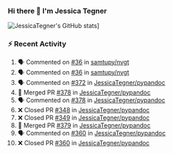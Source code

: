 ### Hi there 👋 I'm Jessica Tegner

![JessicaTegner's GitHub stats](https://github-readme-stats.vercel.app/api?username=jessicategner)]


### :zap: Recent Activity

<!--START_SECTION:activity-->
1. 🗣 Commented on [#36](https://github.com/samtupy/nvgt/pull/36#issuecomment-2440126883) in [samtupy/nvgt](https://github.com/samtupy/nvgt)
2. 🗣 Commented on [#36](https://github.com/samtupy/nvgt/pull/36#issuecomment-2440073553) in [samtupy/nvgt](https://github.com/samtupy/nvgt)
3. 🗣 Commented on [#372](https://github.com/JessicaTegner/pypandoc/pull/372#issuecomment-2440012537) in [JessicaTegner/pypandoc](https://github.com/JessicaTegner/pypandoc)
4. 🎉 Merged PR [#378](https://github.com/JessicaTegner/pypandoc/pull/378) in [JessicaTegner/pypandoc](https://github.com/JessicaTegner/pypandoc)
5. 🗣 Commented on [#378](https://github.com/JessicaTegner/pypandoc/pull/378#issuecomment-2440005793) in [JessicaTegner/pypandoc](https://github.com/JessicaTegner/pypandoc)
6. ❌ Closed PR [#348](https://github.com/JessicaTegner/pypandoc/pull/348) in [JessicaTegner/pypandoc](https://github.com/JessicaTegner/pypandoc)
7. ❌ Closed PR [#349](https://github.com/JessicaTegner/pypandoc/pull/349) in [JessicaTegner/pypandoc](https://github.com/JessicaTegner/pypandoc)
8. 🎉 Merged PR [#379](https://github.com/JessicaTegner/pypandoc/pull/379) in [JessicaTegner/pypandoc](https://github.com/JessicaTegner/pypandoc)
9. 🗣 Commented on [#360](https://github.com/JessicaTegner/pypandoc/pull/360#issuecomment-2439672652) in [JessicaTegner/pypandoc](https://github.com/JessicaTegner/pypandoc)
10. ❌ Closed PR [#360](https://github.com/JessicaTegner/pypandoc/pull/360) in [JessicaTegner/pypandoc](https://github.com/JessicaTegner/pypandoc)
<!--END_SECTION:activity-->
